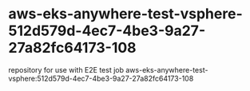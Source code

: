 # aws-eks-anywhere-test-vsphere-512d579d-4ec7-4be3-9a27-27a82fc64173-108
repository for use with E2E test job aws-eks-anywhere-test-vsphere:512d579d-4ec7-4be3-9a27-27a82fc64173-108
